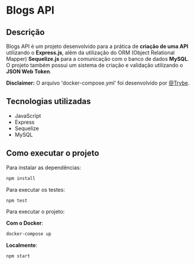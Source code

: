 <h1>Blogs API</h1>

<h2>Descrição</h2>

Blogs API é um projeto desenvolvido para a prática de <b>criação de uma API</b> utilizando o <b>Express.js</b>, além da utilização do ORM (Object Relational Mapper) <b>Sequelize.js</b> para a comunicação com o banco de dados <b>MySQL</b>. O projeto também possui um sistema de criação e validação utilizando o <b>JSON Web Token</b>.

<b>Disclaimer:</b> O arquivo 'docker-compose.yml' foi desenvolvido por <a href="https://www.betrybe.com">@Trybe</a>.

<h2>Tecnologias utilizadas</h2>

<ul>
  <li>JavaScript</li>
  <li>Express</li>
  <li>Sequelize</li>
  <li>MySQL</li>
</ul>

<h2>Como executar o projeto</h2>

Para instalar as dependências:
```bash
npm install
```

Para executar os testes:
```bash
npm test
```

Para executar o projeto:

<b>Com o Docker</b>:
```bash
docker-compose up
```

<b>Localmente</b>:
```bash 
npm start
```
